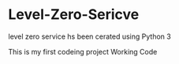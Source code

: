 # Level-Zero-Sericve
level zero service hs been cerated using Python 3 

This is my first codeing project 
Working Code
